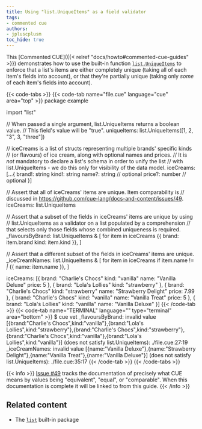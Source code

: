 ```yaml
---
title: Using "list.UniqueItems" as a field validator
tags:
- commented cue
authors:
- jpluscplusm
toc_hide: true
---
```


This [Commented CUE]({{< relref "docs/howto#commented-cue-guides" >}})
demonstrates how to use the built-in function
[`list.UniqueItems`](https://pkg.go.dev/cuelang.org/go/pkg/list#UniqueItems)
to enforce that a list's items are either completely unique (taking all of each
item's fields into account), or that they're partially unique (taking only
*some* of each item's fields into account).

{{< code-tabs >}}
{{< code-tab name="file.cue" language="cue"  area="top" >}}
package example

import "list"

// When passed a single argument, list.UniqueItems returns a boolean value.
// This field's value will be "true".
uniqueItems: list.UniqueItems([1, 2, "3", 3, "three"])

// iceCreams is a list of structs representing multiple brands' specific kinds
// (or flavours) of ice cream, along with optional names and prices.
// It is *not* mandatory to declare a list's schema in order to unify the list
// with list.UniqueItems - we do this only for visibility of the data model.
iceCreams: [...{
	brand!: string
	kind!:  string
	name?:  string // optional
	price?: number // optional
}]

// Assert that all of iceCreams' items are unique. Item comparability is
// discussed in https://github.com/cue-lang/docs-and-content/issues/49.
iceCreams: list.UniqueItems

// Assert that a subset of the fields in iceCreams' items are unique by using
// list.UniqueItems as a validator on a list populated by a comprehension
// that selects only those fields whose combined uniqueness is required.
_flavoursByBrand: list.UniqueItems & [
	for item in iceCreams {{
		brand: item.brand
		kind:  item.kind
	}},
]

// Assert that a different subset of the fields in iceCreams' items are unique.
_iceCreamNames: list.UniqueItems & [
	for item in iceCreams
	if item.name != _|_ {{
		name: item.name
	}},
]

iceCreams: [{
	brand: "Charlie's Chocs"
	kind:  "vanilla"
	name:  "Vanilla Deluxe"
	price: 5
}, {
	brand: "Lola's Lollies"
	kind:  "strawberry"
}, {
	brand: "Charlie's Chocs"
	kind:  "strawberry"
	name:  "Strawberry Delight"
	price: 7.99
}, {
	brand: "Charlie's Chocs"
	kind:  "vanilla"
	name:  "Vanilla Treat"
	price: 5
}, {
	brand: "Lola's Lollies"
	kind:  "vanilla"
	name:  "Vanilla Deluxe"
}]
{{< /code-tab >}}
{{< code-tab name="TERMINAL" language="" type="terminal" area="bottom" >}}
$ cue vet
_flavoursByBrand: invalid value [{brand:"Charlie's Chocs",kind:"vanilla"},{brand:"Lola's Lollies",kind:"strawberry"},{brand:"Charlie's Chocs",kind:"strawberry"},{brand:"Charlie's Chocs",kind:"vanilla"},{brand:"Lola's Lollies",kind:"vanilla"}] (does not satisfy list.UniqueItems):
    ./file.cue:27:19
_iceCreamNames: invalid value [{name:"Vanilla Deluxe"},{name:"Strawberry Delight"},{name:"Vanilla Treat"},{name:"Vanilla Deluxe"}] (does not satisfy list.UniqueItems):
    ./file.cue:35:17
{{< /code-tab >}}
{{< /code-tabs >}}

{{< info >}}
[Issue #49](https://github.com/cue-lang/docs-and-content/issues/49) tracks the
documentation of precisely what CUE means by values being "equivalent",
"equal", or "comparable". When this documentation is complete it will be linked
to from this guide.
{{< /info >}}

## Related content

- The [`list`](https://pkg.go.dev/cuelang.org/go/pkg/list) built-in package

